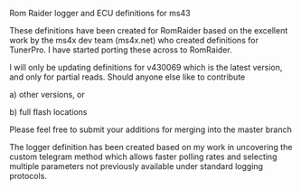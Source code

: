 Rom Raider logger and ECU definitions for ms43

These definitions have been created for RomRaider based on the excellent work by the ms4x dev team (ms4x.net) who created definitions for TunerPro. I have started porting these across to RomRaider.

I will only be updating definitions for v430069 which is the latest version, and only for partial reads.
Should anyone else like to contribute

a) other versions, or

b) full flash locations

Please feel free to submit your additions for merging into the master branch

The logger definition has been created based on my work in uncovering the custom telegram method which allows faster polling rates and selecting multiple parameters not previously available under standard logging protocols.
